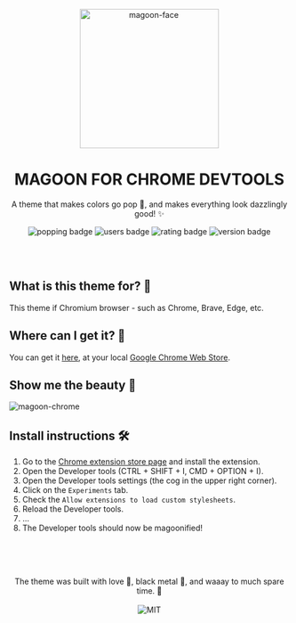 <!--
  This is the template for themes.
  Replace all {{}} with the proper information.
  Follow the instructions in the comments.
  Place this in the root of the theme it regards.
  You are free to remove sections that are not necessary.
  Thank you, and good luck! 💚
-->

<p align="center">
  <img alt='magoon-face' src='https://cloud.githubusercontent.com/assets/14088342/25765655/6603ba32-31ee-11e7-8592-60ff4b445127.png' width='250'/>
  <h1 align="center">MAGOON FOR CHROME DEVTOOLS</h1>
  <p align="center">A theme that makes colors go pop 🍾, and makes everything look dazzlingly good! ✨</p>
  <p align="center">
    <img alt='popping badge' src='https://img.shields.io/badge/colors-popping-green.svg?style=flat-square' />
    <img alt='users badge' src='https://img.shields.io/chrome-web-store/users/aaimlcmkljmacmacanfbhfgjkahgaihm?color=FFD3B4&style=flat-square' />
    <img alt='rating badge' src='https://img.shields.io/chrome-web-store/stars/aaimlcmkljmacmacanfbhfgjkahgaihm?color=D5ECC2&style=flat-square' />
    <img alt='version badge' src='https://img.shields.io/badge/version-1.3.0-blue.svg?style=flat-square' />
  </p>
</div>

</br></br>

## What is this theme for? 🍻

This theme if Chromium browser - such as Chrome, Brave, Edge, etc.

<!-- This is where you specify which software you're making pretty! -->

## Where can I get it? 🤲

You can get it [here](https://chrome.google.com/webstore/detail/magoon-chrome-devtools-th/aaimlcmkljmacmacanfbhfgjkahgaihm?hl=en&authuser=0), at your local [Google Chrome Web Store](https://chrome.google.com/webstore/detail/magoon-chrome-devtools-th/aaimlcmkljmacmacanfbhfgjkahgaihm?hl=en&authuser=0).

<!-- This is where you specify links to ex. vscode marketplace, alfred, etc. -->

## Show me the beauty 💅

![magoon-chrome](https://user-images.githubusercontent.com/14088342/28038854-944ec6e2-65c0-11e7-88a1-3d26f2dc1bc8.png)

<!-- This is where you show screenshot! -->

## Install instructions 🛠️

1. Go to the [Chrome extension store page](https://user-images.githubusercontent.com/14088342/28038854-944ec6e2-65c0-11e7-88a1-3d26f2dc1bc8.png) and install the extension.
2. Open the Developer tools (CTRL + SHIFT + I, CMD + OPTION + I).
3. Open the Developer tools settings (the cog in the upper right corner).
4. Click on the `Experiments` tab.
5. Check the `Allow extensions to load custom stylesheets`.
6. Reload the Developer tools.
7. ...
8. The Developer tools should now be magoonified!

<!-- How do I get the theme to work? -->

</br></br>

<p align="center"><br>
  The theme was built with love 🥰, black metal 🎸, and waaay to much spare time. 💚 </br></br>
  <img alt='MIT' src='https://img.shields.io/github/license/ntwigs/magoon?style=flat-square' />
</p>
